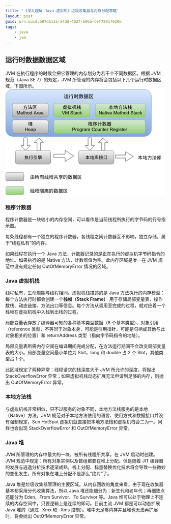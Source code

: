 ```yaml
---
title: '《深入理解 Java 虚拟机》垃圾收集器与内存分配策略'
layout: post
guid: urn:uuid:b87da13a-a4dd-402f-b06a-cef720170206
tags:
    - java
    - jvm
---
```


## 运行时数据数据区域
JVM 在执行程序的时候会把它管理的内存划分为若干个不同数据区。根据 JVM 规范（Java SE 7）的规定，JVM 所管理的内存将会包括以下几个运行时数据区域，下图所示。
![](/media/images/2017020601.png)

### 程序计数器
程序计数器是一块较小的内存空间，可以看作是当前线程所执行的字节码的行号指示器。

每条线程都有一个独立的程序计数器，各线程之间计数器互不影响，独立存储，属于“线程私有”的内存。

如果线程在执行一个 Java 方法，计数器记录的是正在执行的虚拟机字节码指令的地址。如果执行的是 Native 方法，计数器值为空。此内存区域是唯一在 JVM 规范中没有规定任何 OutOfMemoryError 情况的区域。

### Java 虚拟机栈
线程私有，生命周期与线程相同。虚拟机栈描述的是 Java 方法执行的内存模型：每个方法执行时都会创建一个**栈帧（Stack Frame）** 用于存储局部变量表、操作数栈、动态链接、方法出口等信息。每个方法从调用至完成的过程，就对应着一个栈帧在虚拟机栈中入栈到出栈的过程。

局部变量表存放了编译器可知的各种基本类型数据（8 个基本类型）、对象引用（reference 类型，不等同于对象本身，可能是引用指针，可能是句柄或其他与此对象相关的位置）和 returnAddress 类型（指向字节码指令的地址）。

局部变量表所需内存空间在编译期间完成分配，在方法运行期间不会改变局部变量表的大小。局部变量空间最小单位为 Slot，long 和 double 占 2 个 Slot，其他类型占 1 个。

此区域规定了两种异常：线程请求的栈深度大于 JVM 所允许的深度，将抛出 StackOverflowError 异常；如果虚拟机栈动态扩展无法申请到足够的内存，则抛出 OutOfMemoryError 异常。

### 本地方法栈
与虚拟机栈非常相似，只不过服务的对象不同，本地方法栈服务的是本地（Native）方法。JVM 规范对于本地方法使用的语言、使用方式和数据接口并没有强制规定，Sun HotSpot 虚拟机就直接把本地方法栈和虚拟机栈合二为一。同样也会出现 StackOverflowError 和 OutOfMemoryError 异常。

### Java 堆
JVM 所管理的内存中最大的一块。被所有线程所共享，在 JVM 启动时创建。JVM 规范中规定：所有对象实例以及数组都要在堆上分配。但是随着 JIT 编译器的发展与逃逸分析技术逐渐成熟，栈上分配、标量替换优化技术将会导致一些微妙的变化发生，所有对象在堆上分配不是那么“绝对”了。

Java 堆是垃圾收集器管理的主要区域。从内存回收的角度来看，由于现在收集器基本都采用分代收集算法，所以 Java 堆还能细分为：新生代和老年代；再细致点还能分为 Eden、From Survivor、To Survivor 等。Java 堆可以处于物理上不连续的内存空间中，只要逻辑上是连续的即可。目前主流 JVM 都是可以动态扩展 Java 堆的（通过 -Xmx 和 -Xms 控制）。堆中无足够内存并且堆也无法再扩展时，将会抛出 OutOfMemoryError 异常。
